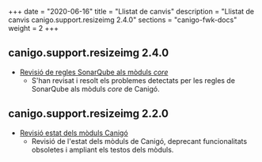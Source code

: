 +++
date        = "2020-06-16"
title       = "Llistat de canvis"
description = "Llistat de canvis canigo.support.resizeimg 2.4.0"
sections    = "canigo-fwk-docs"
weight		= 2
+++

## canigo.support.resizeimg 2.4.0

- [Revisió de regles SonarQube als mòduls _core_](/noticies/2020-06-09-Revisio_regles_SonarQube_moduls_core/)
   - S'han revisat i resolt els problemes detectats per les regles de SonarQube als mòduls _core_ de Canigó.

## canigo.support.resizeimg 2.2.0

- [Revisió estat dels mòduls Canigó](/noticies/2020-03-24-Revisio_estat_moduls_Canigo_3.4)
   - Revisió de l'estat dels mòduls de Canigó, deprecant funcionalitats obsoletes i ampliant els testos dels mòduls.
